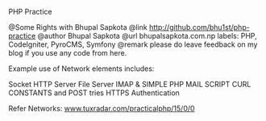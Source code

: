 PHP Practice  

@Some Rights with Bhupal Sapkota
@link http://github.com/bhu1st/php-practice
@author Bhupal Sapkota 
@url bhupalsapkota.com.np labels: PHP, CodeIgniter, PyroCMS, Symfony
@remark please do leave feedback on my blog if you use any code from here.

Example use of Network elements includes: 

Socket
HTTP Server
File Server
IMAP & SIMPLE PHP MAIL SCRIPT
CURL CONSTANTS and POST tries
HTTPS Authentication 

Refer Networks: www.tuxradar.com/practicalphp/15/0/0







